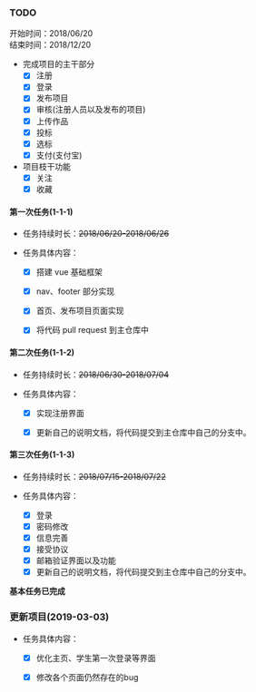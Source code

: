 
### TODO

开始时间：2018/06/20  
结束时间：2018/12/20

* 完成项目的主干部分
  - [x] 注册
  - [x] 登录
  - [x] 发布项目
  - [x] 审核(注册人员以及发布的项目)
  - [x] 上传作品
  - [x] 投标
  - [x] 选标
  - [x] 支付(支付宝)

* 项目枝干功能
  - [x] 关注
  - [x] 收藏

#### 第一次任务(1-1-1)

* 任务持续时长：~~2018/06/20-2018/06/26~~

* 任务具体内容：
  - [x] 搭建 vue 基础框架
  - [x] nav、footer 部分实现
  - [x] 首页、发布项目页面实现
  - [x] 将代码 pull request 到主仓库中


#### 第二次任务(1-1-2)

* 任务持续时长：~~2018/06/30-2018/07/04~~

* 任务具体内容：
  - [x] 实现注册界面
  - [x] 更新自己的说明文档，将代码提交到主仓库中自己的分支中。


#### 第三次任务(1-1-3)   

* 任务持续时长：~~2018/07/15-2018/07/22~~   

* 任务具体内容：  
  - [x] 登录
  - [x] 密码修改
  - [x] 信息完善
  - [x] 接受协议
  - [x] 邮箱验证界面以及功能
  - [x] 更新自己的说明文档，将代码提交到主仓库中自己的分支中。

**基本任务已完成**

### 更新项目(2019-03-03)   

* 任务具体内容：  
  - [x] 优化主页、学生第一次登录等界面
  - [x] 修改各个页面仍然存在的bug

